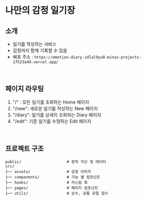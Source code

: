 # 나만의 감정 일기장 
## 소개
- 일기를 작성하는 서비스
- 감정까지 함께 기록할 수 있음
- 배포 주소 : `https://emotion-diary-idlal9yu8-minas-projects-1f523a49.vercel.app/`
<br />

## 페이지 라우팅
1. "/" : 모든 일기를 조회하는 Home 페이지
2. "/new": 새로운 일기를 작성하는 New 페이지
3. "/diary": 일기를 상세히 조회하는 Diary 페이지
4. "/edit": 기존 일기를 수정하는 Edit 페이지
<br/> 

## 프로젝트 구조

```
public/                    # 정적 자산 및 데이터
src/
├── assets/                # 감정 이미지
├── components/            # 기능 별 컴포넌트
├── hooks/                 # 커스텀 훅
├── pages/                 # 페이지 컴포넌트
├── utils/                 # 상수, 공통 유틸 함수
```
